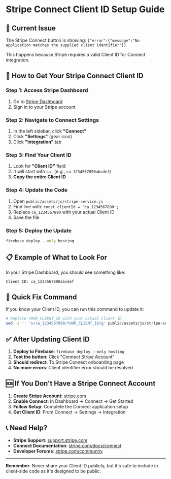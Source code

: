 # Stripe Connect Client ID Setup Guide

## 🚨 Current Issue
The Stripe Connect button is showing: `{"error":{"message":"No application matches the supplied client identifier"}}`

This happens because Stripe requires a valid Client ID for Connect integration.

## 🔑 How to Get Your Stripe Connect Client ID

### Step 1: Access Stripe Dashboard
1. Go to [Stripe Dashboard](https://dashboard.stripe.com/)
2. Sign in to your Stripe account

### Step 2: Navigate to Connect Settings
1. In the left sidebar, click **"Connect"**
2. Click **"Settings"** (gear icon)
3. Click **"Integration"** tab

### Step 3: Find Your Client ID
1. Look for **"Client ID"** field
2. It will start with `ca_` (e.g., `ca_1234567890abcdef`)
3. **Copy the entire Client ID**

### Step 4: Update the Code
1. Open `public/assets/js/stripe-service.js`
2. Find line with: `const clientId = 'ca_1234567890';`
3. Replace `ca_1234567890` with your actual Client ID
4. Save the file

### Step 5: Deploy the Update
```bash
firebase deploy --only hosting
```

## 📋 Example of What to Look For

In your Stripe Dashboard, you should see something like:
```
Client ID: ca_1234567890abcdef
```

## 🔧 Quick Fix Command

If you know your Client ID, you can run this command to update it:

```bash
# Replace YOUR_CLIENT_ID with your actual Client ID
sed -i '' 's/ca_1234567890/YOUR_CLIENT_ID/g' public/assets/js/stripe-service.js
```

## ✅ After Updating Client ID

1. **Deploy to Firebase**: `firebase deploy --only hosting`
2. **Test the button**: Click "Connect Stripe Account"
3. **Should redirect**: To Stripe Connect onboarding page
4. **No more errors**: Client identifier error should be resolved

## 🆘 If You Don't Have a Stripe Connect Account

1. **Create Stripe Account**: [stripe.com](https://stripe.com)
2. **Enable Connect**: In Dashboard → Connect → Get Started
3. **Follow Setup**: Complete the Connect application setup
4. **Get Client ID**: From Connect → Settings → Integration

## 📞 Need Help?

- **Stripe Support**: [support.stripe.com](https://support.stripe.com)
- **Connect Documentation**: [stripe.com/docs/connect](https://stripe.com/docs/connect)
- **Developer Forums**: [stripe.com/community](https://stripe.com/community)

---

**Remember**: Never share your Client ID publicly, but it's safe to include in client-side code as it's designed to be public.

